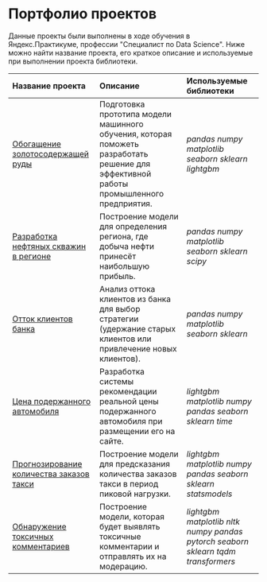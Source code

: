 # Портфолио проектов

Данные проекты были выполнены в ходе обучения в Яндекс.Практикуме, профессии "Специалист по Data Science". Ниже можно найти название проекта, его краткое описание и используемые при выполнении проекта библиотеки.

| Название проекта | Описание | Используемые библиотеки | 
| :---------------------- | :---------------------- | :---------------------- |
| [Обогащение золотосодержащей руды](gold_recovery) | Подготовка прототипа модели машинного обучения, которая поможеть разработать решение для эффективной работы промышленного предприятия.| *pandas* *numpy* *matplotlib* *seaborn* *sklearn* *lightgbm* |
| [Разработка нефтяных скважин в регионе](oil_wells) | Построение модели для определения региона, где добыча нефти принесёт наибольшую прибыль.| *pandas* *numpy* *matplotlib* *seaborn* *sklearn* *scipy* |
| [Отток клиентов банка](bank_customer_churn) | Анализ оттока клиентов из банка для выбор стратегии (удержание старых клиентов или привлечение новых клиентов). | *pandas* *numpy* *matplotlib* *seaborn* *sklearn* |
| [Цена подержанного автомобиля](03_02_car_price) | Разработка системы рекомендации реальной цены подержанного автомобиля при размещении его на сайте. | *lightgbm* *matplotlib* *numpy* *pandas* *seaborn* *sklearn* *time* |
| [Прогнозирование количества заказов такси](03_03_time_series) | Построение модели для предсказания количества заказов такси в период пиковой нагрузки.| *lightgbm* *matplotlib* *numpy* *pandas* *seaborn* *sklearn* *statsmodels* |
| [Обнаружение токсичных комментариев](03_04_toxic_comments) | Построение модели, которая будет выявлять токсичные комментарии и отправлять их на модерацию.| *lightgbm* *matplotlib* *nltk* *numpy*  *pandas* *pytorch* *seaborn* *sklearn* *tqdm* *transformers* |
